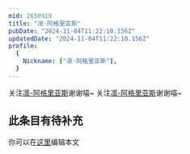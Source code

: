 ```yaml
---
mid: 2650919
title: "凛-阿格里亚斯"
pubDate: "2024-11-04T11:22:10.156Z"
updatedDate: "2024-11-04T11:22:10.156Z"
profile:
  {
    Nickname: ["凛-阿格里亚斯"],
  }
---
```


关注[凛-阿格里亚斯](https://space.bilibili.com/2650919)谢谢喵~ 关注[凛-阿格里亚斯](https://space.bilibili.com/2650919)谢谢喵~

## 此条目有待补充
你可以在[这里](https://github.com/Yuhanawa/VTuber.ICU/edit/master/src/content/v/凛-阿格里亚斯/index.md)编辑本文
